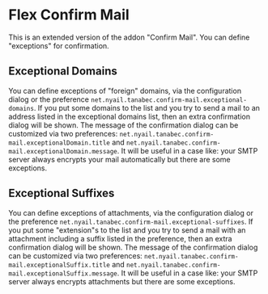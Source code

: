 # Flex Confirm Mail

This is an extended version of the addon "Confirm Mail". You can define "exceptions" for confirmation.

## Exceptional Domains

You can define exceptions of "foreign" domains, via the configuration dialog or the preference `net.nyail.tanabec.confirm-mail.exceptional-domains`. If you put some domains to the list and you try to send a mail to an address listed in the exceptional domains list, then an extra confirmation dialog will be shown. The message of the confirmation dialog can be customized via two preferences: `net.nyail.tanabec.confirm-mail.exceptionalDomain.title` and `net.nyail.tanabec.confirm-mail.exceptionalDomain.message`. It will be useful in a case like: your SMTP server always encrypts your mail automatically but there are some exceptions.

## Exceptional Suffixes

You can define exceptions of attachments, via the configuration dialog or the preference `net.nyail.tanabec.confirm-mail.exceptional-suffixes`. If you put some "extension"s to the list and you try to send a mail with an attachment including a suffix listed in the preference, then an extra confirmation dialog will be shown. The message of the confirmation dialog can be customized via two preferences: `net.nyail.tanabec.confirm-mail.exceptionalSuffix.title` and `net.nyail.tanabec.confirm-mail.exceptionalSuffix.message`. It will be useful in a case like: your SMTP server always encrypts attachments but there are some exceptions.
